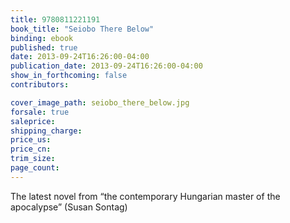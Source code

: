 ```yaml
---
title: 9780811221191
book_title: "Seiobo There Below"
binding: ebook
published: true
date: 2013-09-24T16:26:00-04:00
publication_date: 2013-09-24T16:26:00-04:00
show_in_forthcoming: false
contributors:

cover_image_path: seiobo_there_below.jpg
forsale: true
saleprice:
shipping_charge:
price_us:
price_cn:
trim_size:
page_count:
---
```

The latest novel from “the contemporary Hungarian master of the apocalypse” (Susan Sontag)

